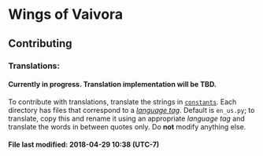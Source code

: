 # Wings of Vaivora

## Contributing

### Translations:
#### Currently in progress. Translation implementation will be TBD.

To contribute with translations, translate the strings in [`constants`](../constants). Each directory has files that correspond to a [_language tag_][tag]. Default is `en_us.py`; to translate, copy this and rename it using an appropriate _language tag_ and translate the words in between quotes only. Do **not** modify anything else.

#### File last modified: 2018-04-29 10:38 (UTC-7)

[tag]: https://en.wikipedia.org/wiki/IETF_language_tag  "IETF"
